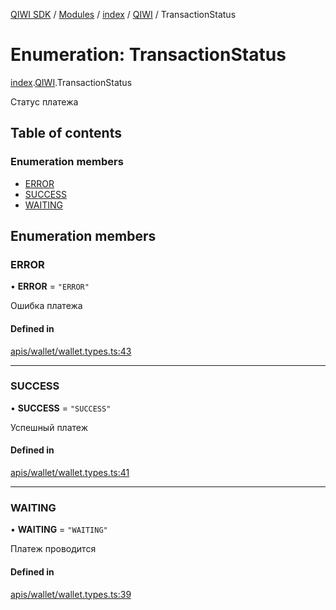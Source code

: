 [QIWI SDK](../README.md) / [Modules](../modules.md) / [index](../modules/index.md) / [QIWI](../modules/index.QIWI.md) / TransactionStatus

# Enumeration: TransactionStatus

[index](../modules/index.md).[QIWI](../modules/index.QIWI.md).TransactionStatus

Статус платежа

## Table of contents

### Enumeration members

- [ERROR](index.QIWI.TransactionStatus.md#error)
- [SUCCESS](index.QIWI.TransactionStatus.md#success)
- [WAITING](index.QIWI.TransactionStatus.md#waiting)

## Enumeration members

### ERROR

• **ERROR** = `"ERROR"`

Ошибка платежа

#### Defined in

[apis/wallet/wallet.types.ts:43](https://github.com/AlexXanderGrib/node-qiwi-sdk/blob/8834c22/src/apis/wallet/wallet.types.ts#L43)

___

### SUCCESS

• **SUCCESS** = `"SUCCESS"`

Успешный платеж

#### Defined in

[apis/wallet/wallet.types.ts:41](https://github.com/AlexXanderGrib/node-qiwi-sdk/blob/8834c22/src/apis/wallet/wallet.types.ts#L41)

___

### WAITING

• **WAITING** = `"WAITING"`

Платеж проводится

#### Defined in

[apis/wallet/wallet.types.ts:39](https://github.com/AlexXanderGrib/node-qiwi-sdk/blob/8834c22/src/apis/wallet/wallet.types.ts#L39)
